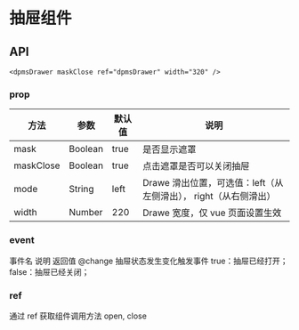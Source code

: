 # 抽屉组件

## API

```vue
<dpmsDrawer maskClose ref="dpmsDrawer" width="320" />
```

### prop

| 方法      | 参数    | 默认值 | 说明                                                             |
| --------- | ------- | ------ | ---------------------------------------------------------------- |
| mask      | Boolean | true   | 是否显示遮罩                                                     |
| maskClose | Boolean | true   | 点击遮罩是否可以关闭抽屉                                         |
| mode      | String  | left   | Drawe 滑出位置，可选值：left（从左侧滑出）， right（从右侧滑出） |
| width     | Number  | 220    | Drawe 宽度，仅 vue 页面设置生效                                  |

### event

事件名 说明 返回值
@change 抽屉状态发生变化触发事件 true：抽屉已经打开；false：抽屉已经关闭；

### ref

通过 ref 获取组件调用方法 open, close
